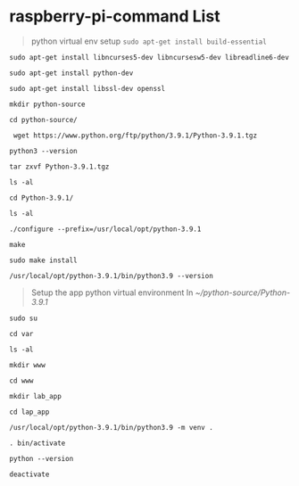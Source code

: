 # raspberry-pi-command List 
> python virtual env setup
`sudo apt-get install build-essential`

`sudo apt-get install libncurses5-dev libncursesw5-dev libreadline6-dev`

`sudo apt-get install python-dev`

`sudo apt-get install libssl-dev openssl`

`mkdir python-source`

`cd python-source/`

` wget https://www.python.org/ftp/python/3.9.1/Python-3.9.1.tgz`

`python3 --version`

`tar zxvf Python-3.9.1.tgz `

`ls -al`

`cd Python-3.9.1/`

`ls -al`

`./configure --prefix=/usr/local/opt/python-3.9.1`

`make`

`sudo make install`

`/usr/local/opt/python-3.9.1/bin/python3.9 --version`

> Setup the app python virtual environment
In *~/python-source/Python-3.9.1*

`sudo su`
 
`cd var`
 
`ls -al`
 
`mkdir www`

`cd www`

`mkdir lab_app`

`cd lap_app`

`/usr/local/opt/python-3.9.1/bin/python3.9 -m venv .`

`. bin/activate`

`python --version`

`deactivate`
